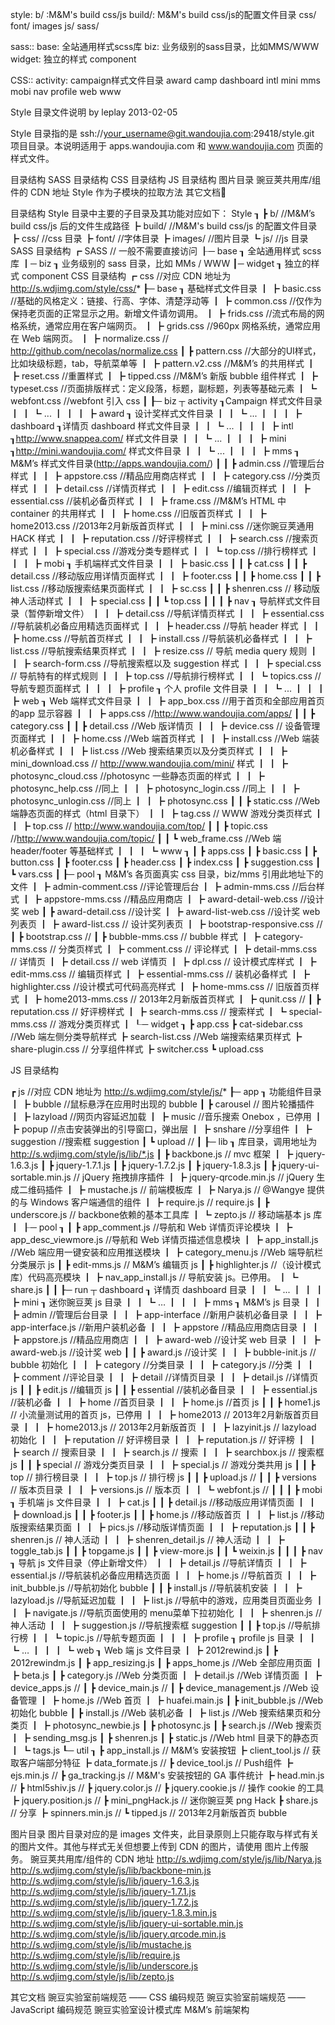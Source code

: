 style:
b/ :M&M's build css/js
build/: M&M's build css/js的配置文件目录
css/
font/
images
js/
sass/


sass::
base: 全站通用样式scss库
biz: 业务级别的sass目录，比如MMS/WWW
widget: 独立的样式 component

CSS::
activity: campaign样式文件目录
award
camp
dashboard
intl
mini
mms
mobi
nav
profile
web
www




Style 目录文件说明
by leplay 2013-02-05

Style 目录指的是 ssh://your_username@git.wandoujia.com:29418/style.git 项目目录。本说明适用于 apps.wandoujia.com 和 www.wandoujia.com 页面的样式文件。

目录结构
SASS 目录结构
CSS 目录结构
JS 目录结构
图片目录
豌豆荚共用库/组件的 CDN 地址
Style 作为子模块的拉取方法
其它文档

目录结构
Style 目录中主要的子目录及其功能对应如下：
Style   ┒
           ┣ b/ //M&M’s build css/js 后的文件生成路径
           ┣ build/ //M&M's build css/js 的配置文件目录
           ┣ css/ //css 目录
           ┣ font/ //字体目录
           ┣ images/ //图片目录
           ┗ js/ //js 目录
SASS 目录结构
┏ SASS // 一般不需要直接访问
┠─ base ┒ 全站通用样式 scss 库
┃─ biz ┒ 业务级别的 sass 目录，比如 MMs / WWW
┃─ widget ┒ 独立的样式 component
CSS 目录结构
┏ css //对应 CDN 地址为 http://s.wdjimg.com/style/css/*
┠─ base ┒ 基础样式文件目录
┃             ┣ basic.css //基础的风格定义：链接、行高、字体、清楚浮动等
┃             ┣ common.css //仅作为保持老页面的正常显示之用。新增文件请勿调用。
┃             ┣ frids.css //流式布局的网格系统，通常应用在客户端网页。
┃             ┣ grids.css  //960px 网格系统，通常应用在 Web 端网页。
┃             ┣ normalize.css // http://github.com/necolas/normalize.css
┃             ┣ pattern.css //大部分的UI样式，比如块级标题，tab，导航菜单等
┃             ┣ pattern.v2.css //M&M’s 的共用样式
┃             ┣ reset.css //重置样式
┃             ┣ tipped.css //M&M’s 新版 bubble 组件样式
┃             ┣ typeset.css //页面排版样式：定义段落，标题，副标题，列表等基础元素
┃             ┗ webfont.css //webfont 引入 css
┃
┠─ biz ┬ activity  ┒Campaign 样式文件目录
┃         ┃              ┗ ...
┃         ┃
┃         ┣ award ┒ 设计奖样式文件目录
┃         ┃            ┗ ...
┃         ┃
┃         ┣ dashboard ┒详情页 dashboard 样式文件目录
┃         ┃                   ┗ ...
┃         ┃
┃         ┣ intl ┒http://www.snappea.com/ 样式文件目录
┃         ┃      ┗ ...
┃         ┃
┃         ┣ mini ┒http://mini.wandoujia.com/ 样式文件目录
┃         ┃         ┗ ...
┃         ┃
┃         ┣ mms ┒ M&M’s 样式文件目录(http://apps.wandoujia.com/)
┃         ┃          ┣ admin.css //管理后台样式
┃         ┃          ┣ appstore.css //精品应用商店样式
┃         ┃          ┣ category.css //分类页样式
┃         ┃          ┣ detail.css //详情页样式
┃         ┃          ┣ edit.css //编辑页样式
┃         ┃          ┣ essential.css //装机必备页样式
┃         ┃          ┣ frame.css //M&M’s HTML 中 container 的共用样式
┃         ┃          ┣ home.css //旧版首页样式
┃         ┃          ┣ home2013.css //2013年2月新版首页样式
┃         ┃          ┣ mini.css //迷你豌豆荚通用 HACK 样式
┃         ┃          ┣ reputation.css //好评榜样式
┃         ┃          ┣ search.css //搜索页样式
┃         ┃          ┣ special.css //游戏分类专题样式
┃         ┃          ┗ top.css //排行榜样式
┃         ┃
┃         ┣ mobi ┒ 手机端样式文件目录
┃         ┃          ┣ basic.css
┃         ┃          ┣ cat.css
┃         ┃          ┣ detail.css //移动版应用详情页面样式
┃         ┃          ┣ footer.css
┃         ┃          ┣ home.css
┃         ┃          ┣ list.css //移动版搜索结果页面样式
┃         ┃          ┣ sc.css
┃         ┃          ┣ shenren.css // 移动版神人活动样式
┃         ┃          ┣ special.css
┃         ┃          ┗ top.css
┃         ┃
┃         ┣ nav ┒ 导航样式文件目录（暂停新增文件）
┃         ┃        ┣ detail.css //导航详情页样式
┃         ┃        ┣ essential.css //导航装机必备应用精选页面样式
┃         ┃        ┣ header.css //导航 header 样式
┃         ┃        ┣ home.css //导航首页样式
┃         ┃        ┣ install.css //导航装机必备样式
┃         ┃        ┣ list.css //导航搜索结果页样式
┃         ┃        ┣ resize.css // 导航 media query 规则
┃         ┃        ┣ search-form.css //导航搜索框以及 suggestion 样式
┃         ┃        ┣ special.css // 导航特有的样式规则
┃         ┃        ┣ top.css //导航排行榜样式
┃         ┃        ┗ topics.css //导航专题页面样式
┃         ┃
┃         ┣ profile ┒ 个人 profile 文件目录
┃         ┃            ┗ ...
┃         ┃
┃         ┣ web ┒ Web 端样式文件目录
┃         ┃        ┣ app_box.css //用于首页和全部应用首页的app 显示容器
┃         ┃        ┣ apps.css //http://www.wandoujia.com/apps/
┃         ┃        ┣ category.css
┃         ┃        ┣ detail.css //Web 版详情页
┃         ┃        ┣ device.css // 设备管理页面样式
┃         ┃        ┣ home.css //Web 端首页样式
┃         ┃        ┣ install.css //Web 端装机必备样式
┃         ┃        ┣ list.css //Web 搜索结果页以及分类页样式
┃         ┃        ┣ mini_download.css // http://www.wandoujia.com/mini/ 样式
┃         ┃        ┣ photosync_cloud.css //photosync 一些静态页面的样式
┃         ┃        ┣ photosync_help.css  //同上
┃         ┃        ┣ photosync_login.css //同上
┃         ┃        ┣ photosync_unlogin.css //同上
┃         ┃        ┣ photosync.css
┃         ┃        ┣ static.css //Web 端静态页面的样式（html 目录下）
┃         ┃        ┣ tag.css // WWW 游戏分类页样式
┃         ┃        ┣ top.css // http://www.wandoujia.com/top/
┃         ┃        ┣ topic.css //http://www.wandoujia.com/topic/
┃         ┃        ┗ web_frame.css //Web 端 header/footer 等基础样式
┃         ┃
┃         ┗ www  ┒
┃                        ┣ apps.css
┃                        ┣ basic.css
┃                        ┣ button.css
┃                        ┣ footer.css
┃                        ┣ header.css
┃                        ┣ index.css
┃                        ┣ suggestion.css
┃                        ┗ vars.css
┃
┠─ pool ┒ M&M’s 各页面真实 css 目录，biz/mms 引用此地址下的文件
┃           ┣ admin-comment.css //评论管理后台
┃           ┣ admin-mms.css //后台样式
┃           ┣ appstore-mms.css //精品应用商店
┃           ┣ award-detail-web.css //设计奖 web
┃           ┣ award-detail.css //设计奖
┃           ┣ award-list-web.css //设计奖 web 列表页
┃           ┣ award-list.css // 设计奖列表页
┃           ┣ bootstrap-responsive.css //
┃           ┣ bootstrap.css //
┃           ┣ bubble-mms.css // bubble 样式
┃           ┣ category-mms.css // 分类页样式
┃           ┣ comment.css // 评论样式
┃           ┣ detail-mms.css // 详情页
┃           ┣ detail.css // web 详情页
┃           ┣ dpl.css // 设计模式库样式
┃           ┣ edit-mms.css // 编辑页样式
┃           ┣ essential-mms.css // 装机必备样式
┃           ┣ highlighter.css //设计模式可代码高亮样式
┃           ┣ home-mms.css // 旧版首页样式
┃           ┣ home2013-mms.css // 2013年2月新版首页样式
┃           ┣ qunit.css //
┃           ┣ reputation.css // 好评榜样式
┃           ┣ search-mms.css // 搜索样式
┃           ┗ special-mms.css // 游戏分类页样式
┃
┖─ widget ┒
                   ┣ app.css
                   ┣ cat-sidebar.css //Web 端左侧分类导航样式
                   ┣ search-list.css //Web 端搜索结果页样式
                   ┣ share-plugin.css // 分享组件样式
                   ┣ switcher.css
                   ┗ upload.css



JS 目录结构

┏ js //对应 CDN 地址为 http://s.wdjimg.com/style/js/*
┠─ app ┒ 功能组件目录
┃           ┣ bubble //鼠标悬浮在应用时出现的 bubble
┃           ┣ carousel // 图片轮播插件
┃           ┣ lazyload //网页内容延迟加载
┃           ┣ music //音乐搜索 Onebox ，已停用
┃           ┣ popup  //点击安装弹出的引导窗口，弹出层
┃           ┣ snshare //分享组件
┃           ┣ suggestion //搜索框 suggestion
┃           ┗ upload //
┃
┠─ lib ┒ 库目录，调用地址为  http://s.wdjimg.com/style/js/lib/*.js
┃        ┣ backbone.js // mvc 框架
┃        ┣ jquery-1.6.3.js
┃        ┣ jquery-1.7.1.js
┃        ┣ jquery-1.7.2.js
┃        ┣ jquery-1.8.3.js
┃        ┣ jquery-ui-sortable.min.js // jQuery 拖拽排序插件
┃        ┣ jquery-qrcode.min.js // jQuery 生成二维码插件
┃        ┣ mustache.js // 前端模板库
┃        ┣ Narya.js // @Wangye 提供的与 Windows 客户端通信的组件
┃        ┣ require.js // require.js
┃        ┣ underscore.js // backbone依赖的基本工具库
┃        ┗ zepto.js // 移动端基本 js 库
┃
┠─ pool ┒
┃           ┣ app_comment.js //导航和 Web 详情页评论模块
┃           ┣ app_desc_viewmore.js //导航和 Web 详情页描述信息模块
┃           ┣ app_install.js //Web 端应用一键安装和应用推送模块
┃           ┣ category_menu.js //Web 端导航栏分类展示 js
┃           ┣ edit-mms.js  // M&M’s 编辑页 js
┃           ┣ highlighter.js //（设计模式库）代码高亮模块
┃           ┣ nav_app_install.js // 导航安装 js。已停用。
┃           ┗ share.js
┃
┃
┠─ run ┬ dashboard ┒ 详情页 dashboard 目录
┃         ┃                   ┗ ...
┃         ┃
┃         ┣ mini ┒ 迷你豌豆荚 js 目录
┃         ┃        ┗  …
┃         ┃
┃         ┣ mms ┒ M&M’s js 目录
┃         ┃          ┣ admin //管理后台目录
┃         ┃          ┣ app-interface //新用户装机必备目录
┃         ┃          ┣ app-interface.js //新用户装机必备
┃         ┃          ┣ appstore //精品应用商店目录
┃         ┃          ┣ appstore.js //精品应用商店
┃         ┃          ┣ award-web //设计奖 web 目录
┃         ┃          ┣ award-web.js //设计奖 web
┃         ┃          ┣ award.js //设计奖
┃         ┃          ┣ bubble-init.js // bubble 初始化
┃         ┃          ┣ category //分类目录
┃         ┃          ┣ category.js //分类
┃         ┃          ┣ comment //评论目录
┃         ┃          ┣ detail //详情页目录
┃         ┃          ┣ detail.js //详情页 js
┃         ┃          ┣ edit.js //编辑页 js
┃         ┃          ┣ essential //装机必备目录
┃         ┃          ┣ essential.js //装机必备
┃         ┃          ┣ home //首页目录
┃         ┃          ┣ home.js //首页 js
┃         ┃          ┣ home1.js // 小流量测试用的首页 js，已停用
┃         ┃          ┣ home2013 // 2013年2月新版首页目录
┃         ┃          ┣ home2013.js // 2013年2月新版首页
┃         ┃          ┣ lazyinit.js // lazyload 初始化
┃         ┃          ┣ reputation // 好评榜目录
┃         ┃          ┣ reputation.js // 好评榜
┃         ┃          ┣ search // 搜索目录
┃         ┃          ┣ search.js // 搜索
┃         ┃          ┣ searchbox.js // 搜索框 js
┃         ┃          ┣ special // 游戏分类页目录
┃         ┃          ┣ special.js // 游戏分类共用 js
┃         ┃          ┣ top // 排行榜目录
┃         ┃          ┣ top.js // 排行榜 js
┃         ┃          ┣ upload.js //
┃         ┃          ┣ versions // 版本页目录
┃         ┃          ┣ versions.js // 版本页
┃         ┃          ┗ webfont.js //
┃         ┃
┃         ┣ mobi ┒ 手机端 js 文件目录
┃         ┃          ┣ cat.js
┃         ┃          ┣ detail.js //移动版应用详情页面
┃         ┃          ┣ download.js
┃         ┃          ┣ footer.js
┃         ┃          ┣ home.js //移动版首页
┃         ┃          ┣ list.js //移动版搜索结果页面
┃         ┃          ┣ pics.js //移动版详情页面
┃         ┃          ┣ reputation.js
┃         ┃          ┣ shenren.js // 神人活动
┃         ┃          ┣ shenren_detail.js // 神人活动
┃         ┃          ┣ toggle_tab.js
┃         ┃          ┣ topgame.js
┃         ┃          ┣ view-more.js
┃         ┃          ┗  weixin.js
┃         ┃
┃         ┣ nav ┒ 导航 js 文件目录（停止新增文件）
┃         ┃        ┣ detail.js //导航详情页
┃         ┃        ┣ essential.js //导航装机必备应用精选页面
┃         ┃        ┣ home.js //导航首页
┃         ┃        ┣ init_bubble.js //导航初始化 bubble
┃         ┃        ┣ install.js //导航装机安装
┃         ┃        ┣ lazyload.js //导航延迟加载
┃         ┃        ┣ list.js //导航中的游戏，应用类目页面业务
┃         ┃        ┣ navigate.js //导航页面使用的 menu菜单下拉初始化
┃         ┃        ┣ shenren.js // 神人活动
┃         ┃        ┣ suggestion.js  //导航搜索框 suggestion
┃         ┃        ┣ top.js //导航排行榜
┃         ┃        ┗ topic.js //导航专题页面
┃         ┃
┃         ┣ profile ┒ profile js 目录
┃         ┃            ┗  …
┃         ┃
┃         ┗ web ┒ Web 端 js 文件目录
┃                     ┣  2012rewind.js
┃                     ┣ 2012rewindm.js
┃                     ┣ app_resizing.js
┃                     ┣ apps_home.js //Web  全部应用页面
┃                     ┣ beta.js
┃                     ┣ category.js //Web 分类页面
┃                     ┣ detail.js //Web 详情页面
┃                     ┣ device_apps.js //
┃                     ┣ device_main.js //
┃                     ┣ device_management.js //Web 设备管理
┃                     ┣ home.js //Web 首页
┃                     ┣ huafei.main.js
┃                     ┣ init_bubble.js //Web 初始化 bubble
┃                     ┣ install.js //Web 装机必备
┃                     ┣ list.js //Web 搜索结果页和分类页
┃                     ┣ photosync_newbie.js
┃                     ┣ photosync.js
┃                     ┣ search.js //Web 搜索页
┃                     ┣ sending_msg.js
┃                     ┣ shenren.js
┃                     ┣ static.js //Web html 目录下的静态页
┃                     ┗ tags.js
┖─ util ┒
             ┣ app_install.js // M&M’s 安装按钮
             ┣ client_tool.js // 获取客户端部分特征
             ┣ data_formate.js //
             ┣ device_tool.js  // Push组件
             ┣ ejs.min.js //
             ┣ ga_tracking.js // M&M's 安装按钮的 GA 事件统计
             ┣ head.min.js //
             ┣ html5shiv.js //
             ┣ jquery.color.js //
             ┣ jquery.cookie.js // 操作 cookie 的工具
             ┣ jquery.position.js //
             ┣ mini_pngHack.js // 迷你豌豆荚 png Hack
             ┣ share.js // 分享
             ┣ spinners.min.js //
             ┗ tipped.js // 2013年2月新版首页 bubble


图片目录
图片目录对应的是 images 文件夹，此目录原则上只能存取与样式有关的图片文件。其他与样式无关但想要上传到 CDN 的图片，请使用 图片上传服务。
豌豆荚共用库/组件的 CDN 地址
http://s.wdjimg.com/style/js/lib/Narya.js
http://s.wdjimg.com/style/js/lib/backbone-min.js
http://s.wdjimg.com/style/js/lib/jquery-1.6.3.js
http://s.wdjimg.com/style/js/lib/jquery-1.7.1.js
http://s.wdjimg.com/style/js/lib/jquery-1.7.2.js
http://s.wdjimg.com/style/js/lib/jquery-1.8.3.min.js
http://s.wdjimg.com/style/js/lib/jquery-ui-sortable.min.js
http://s.wdjimg.com/style/js/lib/jquery.qrcode.min.js
http://s.wdjimg.com/style/js/lib/mustache.js
http://s.wdjimg.com/style/js/lib/require.js
http://s.wdjimg.com/style/js/lib/underscore.js
http://s.wdjimg.com/style/js/lib/zepto.js



其它文档
豌豆实验室前端规范 —— CSS 编码规范
豌豆实验室前端规范 —— JavaScript 编码规范
豌豆实验室设计模式库
M&M’s 前端架构
